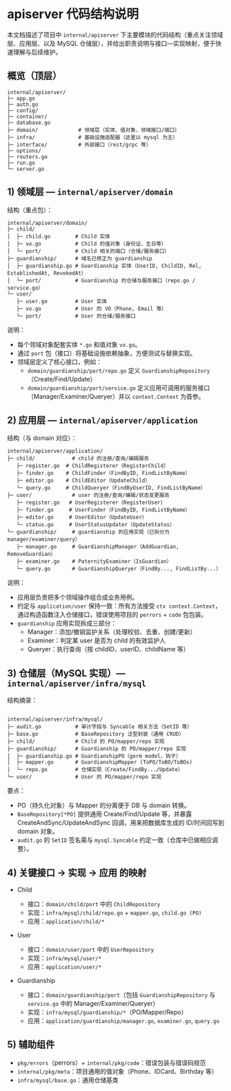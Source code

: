 # apiserver 代码结构说明

本文档描述了项目中 `internal/apiserver` 下主要模块的代码结构（重点关注领域层、应用层、以及 MySQL 仓储层），并给出职责说明与接口—实现映射，便于快速理解与后续维护。

## 概览（顶层）

```text
internal/apiserver/
├─ app.go
├─ auth.go
├─ config/
├─ container/
├─ database.go
├─ domain/             # 领域层（实体、值对象、领域接口/端口）
├─ infra/              # 基础设施适配器（这里以 mysql 为主）
├─ interface/          # 外部接口（rest/grpc 等）
├─ options/
├─ routers.go
├─ run.go
└─ server.go
```

## 1) 领域层 — `internal/apiserver/domain`

结构（重点包）：

```text
internal/apiserver/domain/
├─ child/
│  ├─ child.go        # Child 实体
│  ├─ vo.go           # Child 的值对象（身份证、生日等）
│  └─ port/           # Child 相关的端口（仓储/服务接口）
├─ guardianship/      # 域名已修正为 guardianship
│  ├─ guardianship.go # Guardianship 实体（UserID, ChildID, Rel, EstablishedAt, RevokedAt）
│  └─ port/           # Guardianship 的仓储与服务接口（repo.go / service.go）
└─ user/
   ├─ user.go         # User 实体
   ├─ vo.go           # User 的 VO（Phone, Email 等）
   └─ port/           # User 的仓储/服务接口
```

说明：

- 每个领域对象配套实体 `*.go` 和值对象 `vo.go`。
- 通过 `port` 包（接口）将基础设施依赖抽象，方便测试与替换实现。
- 领域层定义了核心接口，例如：
  - `domain/guardianship/port/repo.go` 定义 `GuardianshipRepository`（Create/Find/Update）
  - `domain/guardianship/port/service.go` 定义应用可调用的服务接口（Manager/Examiner/Queryer）并以 `context.Context` 为首参。

## 2) 应用层 — `internal/apiserver/application`

结构（与 domain 对应）：

```text
internal/apiserver/application/
├─ child/            # child 的注册/查询/编辑服务
   ├─ register.go  # ChildRegisterer（RegisterChild）
   ├─ finder.go    # ChildFinder（FindByID, FindListByName）
   ├─ editor.go    # ChildEditor（UpdateChild）
   └─ query.go     # ChildQueryer（FindByUserID, FindListByName）
├─ user/             # user 的注册/查询/编辑/状态变更服务
   ├─ register.go   # UserRegisterer（RegisterUser）    
   ├─ finder.go     # UserFinder（FindByID, FindListByName）
   ├─ editor.go     # UserEditor（UpdateUser）
   └─ status.go     # UserStatusUpdater（UpdateStatus）
└─ guardianship/     # guardianship 的应用实现（已拆分为 manager/examiner/query）
   ├─ manager.go     # GuardianshipManager（AddGuardian, RemoveGuardian）
   ├─ examiner.go    # PaternityExaminer（IsGuardian）
   └─ query.go       # GuardianshipQueryer（FindBy..., FindListBy...）
```

说明：

- 应用层负责把多个领域操作组合成业务用例。
- 约定与 `application/user` 保持一致：所有方法接受 `ctx context.Context`，通过构造函数注入仓储接口，错误使用项目的 `perrors` + `code` 包包装。
- `guardianship` 应用实现拆成三部分：
  - Manager：添加/撤销监护关系（处理校验、去重、创建/更新）
  - Examiner：判定某 user 是否为 child 的有效监护人
  - Queryer：执行查询（按 childID、userID、childName 等）

## 3) 仓储层（MySQL 实现）— `internal/apiserver/infra/mysql`

结构摘录：

```text

internal/apiserver/infra/mysql/
├─ audit.go           # 审计字段与 Syncable 相关方法（SetID 等）
├─ base.go            # BaseRepository 泛型封装（通用 CRUD）
├─ child/             # Child 的 PO/mapper/repo 实现
├─ guardianship/      # Guardianship 的 PO/mapper/repo 实现
│  ├─ guardianship.go # GuardianshipPO（gorm model、钩子）
│  ├─ mapper.go       # GuardianshipMapper (ToPO/ToBO/ToBOs)
│  └─ repo.go         # 仓储实现（Create/FindBy.../Update）
└─ user/              # User 的 PO/mapper/repo 实现
```

要点：

- PO（持久化对象）与 Mapper 的分离便于 DB 与 domain 转换。
- `BaseRepository[*PO]` 提供通用 Create/Find/Update 等，并暴露 CreateAndSync/UpdateAndSync 回调，用来把数据库生成的 ID/时间回写到 domain 对象。
- `audit.go` 的 `SetID` 签名需与 `mysql.Syncable` 约定一致（仓库中已做相应调整）。

## 4) 关键接口 → 实现 → 应用 的映射

- Child
  - 接口：`domain/child/port` 中的 `ChildRepository`
  - 实现：`infra/mysql/child/repo.go` + `mapper.go`, `child.go (PO)`
  - 应用：`application/child/*`

- User
  - 接口：`domain/user/port` 中的 `UserRepository`
  - 实现：`infra/mysql/user/*`
  - 应用：`application/user/*`

- Guardianship
  - 接口：`domain/guardianship/port`（包括 `GuardianshipRepository` 与 `service.go` 中的 Manager/Examiner/Queryer）
  - 实现：`infra/mysql/guardianship/*`（PO/Mapper/Repo）
  - 应用：`application/guardianship/manager.go`, `examiner.go`, `query.go`

## 5) 辅助组件

- `pkg/errors`（perrors）+ `internal/pkg/code`：错误包装与错误码规范
- `internal/pkg/meta`：项目通用的值对象（Phone、IDCard、Birthday 等）
- `infra/mysql/base.go`：通用仓储基类

